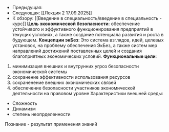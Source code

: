 - Предыдущая: 
- Следующая: [[Лекция 2 17.09.2025]]
- К обзору: [[Введение в специальность/введение в специальность - курс]]
**Цель экономической безопасности**: обеспечение устойчивого и эффуктивного функционирования предприятий в текущих условиях, а также создание потенциала развития и роста в будующем. 
**Концепции экБез**:
Это система взглядов, идей, целевых установок, на проблему обеспечения ЭкБез, а также систем мер направлений достижений поставленных целей и создания благоприятных экономических условий.
**Функциональные цели**:
1. минимизация внешних и внутрунних угроз безопасности экономической системы
2. сохранение эффективности использования ресурсов
3. сохраненение внешних экономических связей 
4. обеспечение безопасности участников экономической деятельности на правовом уровне 
Характеристики внешней среды: 
- Сложность
- Динамизм
- степень неопрделенности

Познание - результат применения знаний 